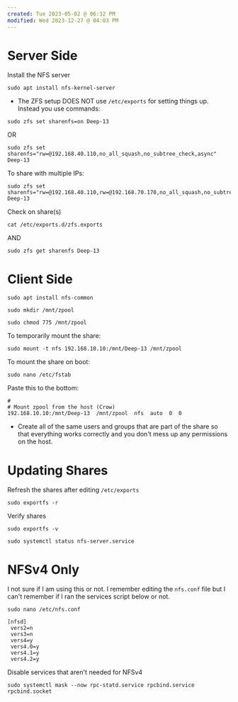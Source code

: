 ```yaml
---
created: Tue 2023-05-02 @ 06:32 PM
modified: Wed 2023-12-27 @ 04:03 PM
---
```

# Server Side

Install the NFS server
```
sudo apt install nfs-kernel-server
```

- The ZFS setup DOES NOT use `/etc/exports` for setting things up. Instead you use commands:

```
sudo zfs set sharenfs=on Deep-13
```
OR
```
sudo zfs set sharenfs="rw=@192.168.40.110,no_all_squash,no_subtree_check,async" Deep-13
```

To share with multiple IPs:
```
sudo zfs set sharenfs="rw=@192.168.40.110,rw=@192.168.70.170,no_all_squash,no_subtree_check,async" Deep-13
```

Check on share(s)
```
cat /etc/exports.d/zfs.exports
```
AND
```
sudo zfs get sharenfs Deep-13
```



# Client Side

```
sudo apt install nfs-common

sudo mkdir /mnt/zpool

sudo chmod 775 /mnt/zpool
```

To temporarily mount the share:
```
sudo mount -t nfs 192.168.10.10:/mnt/Deep-13 /mnt/zpool
```

To mount the share on boot:
```
sudo nano /etc/fstab
```

Paste this to the bottom:
```
#
# Mount zpool from the host (Crow)
192.168.10.10:/mnt/Deep-13  /mnt/zpool  nfs  auto  0  0
```

- Create all of the same users and groups that are part of the share so that everything works correctly and you don't mess up any permissions on the host.



# Updating Shares

Refresh the shares after editing `/etc/exports`
```
sudo exportfs -r
```

Verify shares
```
sudo exportfs -v
```


```
sudo systemctl status nfs-server.service
```



# NFSv4 Only
I not sure if I am using this or not. I remember editing the `nfs.conf` file but I can't remember if I ran the services script below or not.

`sudo nano /etc/nfs.conf`

```
[nfsd]
 vers2=n
 vers3=n
 vers4=y
 vers4.0=y
 vers4.1=y
 vers4.2=y
```

Disable services that aren't needed for NFSv4
```
sudo systemctl mask --now rpc-statd.service rpcbind.service rpcbind.socket
```

